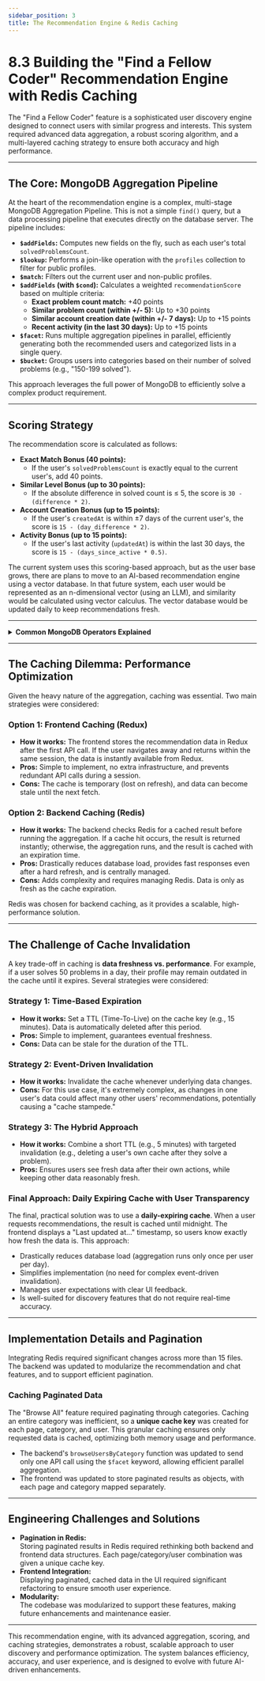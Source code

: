 ```yaml
---
sidebar_position: 3
title: The Recommendation Engine & Redis Caching
---
```


# 8.3 Building the "Find a Fellow Coder" Recommendation Engine with Redis Caching

The "Find a Fellow Coder" feature is a sophisticated user discovery engine designed to connect users with similar progress and interests. This system required advanced data aggregation, a robust scoring algorithm, and a multi-layered caching strategy to ensure both accuracy and high performance.

---

## The Core: MongoDB Aggregation Pipeline

At the heart of the recommendation engine is a complex, multi-stage MongoDB Aggregation Pipeline. This is not a simple `find()` query, but a data processing pipeline that executes directly on the database server. The pipeline includes:

- **`$addFields`:** Computes new fields on the fly, such as each user's total `solvedProblemsCount`.
- **`$lookup`:** Performs a join-like operation with the `profiles` collection to filter for public profiles.
- **`$match`:** Filters out the current user and non-public profiles.
- **`$addFields` (with `$cond`):** Calculates a weighted `recommendationScore` based on multiple criteria:
    - **Exact problem count match:** +40 points
    - **Similar problem count (within +/- 5):** Up to +30 points
    - **Similar account creation date (within +/- 7 days):** Up to +15 points
    - **Recent activity (in the last 30 days):** Up to +15 points
- **`$facet`:** Runs multiple aggregation pipelines in parallel, efficiently generating both the recommended users and categorized lists in a single query.
- **`$bucket`:** Groups users into categories based on their number of solved problems (e.g., "150-199 solved").

This approach leverages the full power of MongoDB to efficiently solve a complex product requirement.

---

## Scoring Strategy

The recommendation score is calculated as follows:

- **Exact Match Bonus (40 points):**
    - If the user's `solvedProblemsCount` is exactly equal to the current user's, add 40 points.
- **Similar Level Bonus (up to 30 points):**
    - If the absolute difference in solved count is ≤ 5, the score is `30 - (difference * 2)`.
- **Account Creation Bonus (up to 15 points):**
    - If the user's `createdAt` is within ±7 days of the current user's, the score is `15 - (day_difference * 2)`.
- **Activity Bonus (up to 15 points):**
    - If the user's last activity (`updatedAt`) is within the last 30 days, the score is `15 - (days_since_active * 0.5)`.

The current system uses this scoring-based approach, but as the user base grows, there are plans to move to an AI-based recommendation engine using a vector database. In that future system, each user would be represented as an n-dimensional vector (using an LLM), and similarity would be calculated using vector calculus. The vector database would be updated daily to keep recommendations fresh.

---

<details>
<summary><strong>Common MongoDB Operators Explained</strong></summary>

- `$eq`: Equal to
- `$ne`: Not equal to
- `$gt`: Greater than
- `$gte`: Greater than or equal to
- `$lt`: Less than
- `$lte`: Less than or equal to
- `$add`: Add numbers
- `$subtract`: Subtract numbers
- `$multiply`: Multiply numbers
- `$divide`: Divide numbers
- `$abs`: Absolute value
- `$size`: Get array length
- `$cond`: If-then-else logic
- `$sum`: Sum values
- `$avg`: Average values
- `$max`: Maximum value
- `$push`: Add to array

</details>

---

## The Caching Dilemma: Performance Optimization

Given the heavy nature of the aggregation, caching was essential. Two main strategies were considered:

### Option 1: Frontend Caching (Redux)

- **How it works:** The frontend stores the recommendation data in Redux after the first API call. If the user navigates away and returns within the same session, the data is instantly available from Redux.
- **Pros:** Simple to implement, no extra infrastructure, and prevents redundant API calls during a session.
- **Cons:** The cache is temporary (lost on refresh), and data can become stale until the next fetch.

### Option 2: Backend Caching (Redis)

- **How it works:** The backend checks Redis for a cached result before running the aggregation. If a cache hit occurs, the result is returned instantly; otherwise, the aggregation runs, and the result is cached with an expiration time.
- **Pros:** Drastically reduces database load, provides fast responses even after a hard refresh, and is centrally managed.
- **Cons:** Adds complexity and requires managing Redis. Data is only as fresh as the cache expiration.

Redis was chosen for backend caching, as it provides a scalable, high-performance solution.

---

## The Challenge of Cache Invalidation

A key trade-off in caching is **data freshness vs. performance**. For example, if a user solves 50 problems in a day, their profile may remain outdated in the cache until it expires. Several strategies were considered:

### Strategy 1: Time-Based Expiration

- **How it works:** Set a TTL (Time-To-Live) on the cache key (e.g., 15 minutes). Data is automatically deleted after this period.
- **Pros:** Simple to implement, guarantees eventual freshness.
- **Cons:** Data can be stale for the duration of the TTL.

### Strategy 2: Event-Driven Invalidation

- **How it works:** Invalidate the cache whenever underlying data changes.
- **Cons:** For this use case, it's extremely complex, as changes in one user's data could affect many other users' recommendations, potentially causing a "cache stampede."

### Strategy 3: The Hybrid Approach

- **How it works:** Combine a short TTL (e.g., 5 minutes) with targeted invalidation (e.g., deleting a user's own cache after they solve a problem).
- **Pros:** Ensures users see fresh data after their own actions, while keeping other data reasonably fresh.

### Final Approach: Daily Expiring Cache with User Transparency

The final, practical solution was to use a **daily-expiring cache**. When a user requests recommendations, the result is cached until midnight. The frontend displays a "Last updated at..." timestamp, so users know exactly how fresh the data is. This approach:

- Drastically reduces database load (aggregation runs only once per user per day).
- Simplifies implementation (no need for complex event-driven invalidation).
- Manages user expectations with clear UI feedback.
- Is well-suited for discovery features that do not require real-time accuracy.

---

## Implementation Details and Pagination

Integrating Redis required significant changes across more than 15 files. The backend was updated to modularize the recommendation and chat features, and to support efficient pagination.

### Caching Paginated Data

The "Browse All" feature required paginating through categories. Caching an entire category was inefficient, so a **unique cache key** was created for each page, category, and user. This granular caching ensures only requested data is cached, optimizing both memory usage and performance.

- The backend's `browseUsersByCategory` function was updated to send only one API call using the `$facet` keyword, allowing efficient parallel aggregation.
- The frontend was updated to store paginated results as objects, with each page and category mapped separately.

---

## Engineering Challenges and Solutions

- **Pagination in Redis:**  
  Storing paginated results in Redis required rethinking both backend and frontend data structures. Each page/category/user combination was given a unique cache key.
- **Frontend Integration:**  
  Displaying paginated, cached data in the UI required significant refactoring to ensure smooth user experience.
- **Modularity:**  
  The codebase was modularized to support these features, making future enhancements and maintenance easier.

---

This recommendation engine, with its advanced aggregation, scoring, and caching strategies, demonstrates a robust, scalable approach to user discovery and performance optimization. The system balances efficiency, accuracy, and user experience, and is designed to evolve with future AI-driven enhancements.